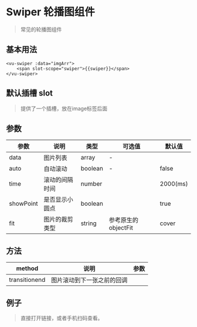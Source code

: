 #  Swiper 轮播图组件
> 常见的轮播图组件


## 基本用法

```vue
<vu-swiper :data="imgArr">
    <span slot-scope="swiper">{{swiper}}</span>
</vu-swiper>
```

## 默认插槽 slot
> 提供了一个插槽，放在image标签后面

## 参数
| 参数      | 说明           | 类型    | 可选值              | 默认值   |
|-----------|--------------|---------|---------------------|----------|
| data      | 图片列表       | array   | -                   |          |
| auto      | 自动滚动       | boolean | -                   | false    |
| time      | 滚动的间隔时间 | number  |                     | 2000(ms) |
| showPoint | 是否显示小圆点 | boolean |                     | true     |
| fit       | 图片的裁剪类型 | string  | 参考原生的objectFit | cover    |

## 方法
| method        | 说明                       | 参数 |
|---------------|--------------------------|------|
| transitionend | 图片滚动到下一张之前的回调 |      |


## 例子
> 直接打开链接，或者手机扫码查看。

<qrcode href="https://greatweber.github.io/vueUI/dist/index.html#/swiper"></qrcode>